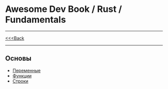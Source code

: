 # Awesome Dev Book / Rust / Fundamentals

***
[<<<Back](../INDEX.md)
***

## Основы

- [Переменные](./VARIABLES.md)
- [Функции](./FUNCTIONS.md)
- [Строки](./STRINGS.md)